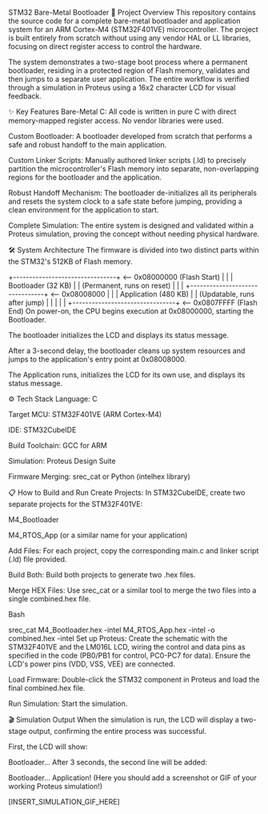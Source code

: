 STM32 Bare-Metal Bootloader
🚀 Project Overview
This repository contains the source code for a complete bare-metal bootloader and application system for an ARM Cortex-M4 (STM32F401VE) microcontroller. The project is built entirely from scratch without using any vendor HAL or LL libraries, focusing on direct register access to control the hardware.

The system demonstrates a two-stage boot process where a permanent bootloader, residing in a protected region of Flash memory, validates and then jumps to a separate user application. The entire workflow is verified through a simulation in Proteus using a 16x2 character LCD for visual feedback.

✨ Key Features
Bare-Metal C: All code is written in pure C with direct memory-mapped register access. No vendor libraries were used.

Custom Bootloader: A bootloader developed from scratch that performs a safe and robust handoff to the main application.

Custom Linker Scripts: Manually authored linker scripts (.ld) to precisely partition the microcontroller's Flash memory into separate, non-overlapping regions for the bootloader and the application.

Robust Handoff Mechanism: The bootloader de-initializes all its peripherals and resets the system clock to a safe state before jumping, providing a clean environment for the application to start.

Complete Simulation: The entire system is designed and validated within a Proteus simulation, proving the concept without needing physical hardware.

🛠️ System Architecture
The firmware is divided into two distinct parts within the STM32's 512KB of Flash memory.

+--------------------------------+  <-- 0x08000000 (Flash Start)
|                                |
|   Bootloader (32 KB)           |
|   (Permanent, runs on reset)   |
|                                |
+--------------------------------+  <-- 0x08008000
|                                |
|   Application (480 KB)         |
|   (Updatable, runs after jump) |
|                                |
|                                |
+--------------------------------+  <-- 0x0807FFFF (Flash End)
On power-on, the CPU begins execution at 0x08000000, starting the Bootloader.

The bootloader initializes the LCD and displays its status message.

After a 3-second delay, the bootloader cleans up system resources and jumps to the application's entry point at 0x08008000.

The Application runs, initializes the LCD for its own use, and displays its status message.

⚙️ Tech Stack
Language: C

Target MCU: STM32F401VE (ARM Cortex-M4)

IDE: STM32CubeIDE

Build Toolchain: GCC for ARM

Simulation: Proteus Design Suite

Firmware Merging: srec_cat or Python (intelhex library)

📋 How to Build and Run
Create Projects: In STM32CubeIDE, create two separate projects for the STM32F401VE:

M4_Bootloader

M4_RTOS_App (or a similar name for your application)

Add Files: For each project, copy the corresponding main.c and linker script (.ld) file provided.

Build Both: Build both projects to generate two .hex files.

Merge HEX Files: Use srec_cat or a similar tool to merge the two files into a single combined.hex file.

Bash

srec_cat M4_Bootloader.hex -intel M4_RTOS_App.hex -intel -o combined.hex -intel
Set up Proteus: Create the schematic with the STM32F401VE and the LM016L LCD, wiring the control and data pins as specified in the code (PB0/PB1 for control, PC0-PC7 for data). Ensure the LCD's power pins (VDD, VSS, VEE) are connected.

Load Firmware: Double-click the STM32 component in Proteus and load the final combined.hex file.

Run Simulation: Start the simulation.

🎬 Simulation Output
When the simulation is run, the LCD will display a two-stage output, confirming the entire process was successful.

First, the LCD will show:

Bootloader...
After 3 seconds, the second line will be added:

Bootloader...
Application!
(Here you should add a screenshot or GIF of your working Proteus simulation!)

[INSERT_SIMULATION_GIF_HERE]
